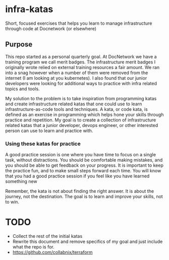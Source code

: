 # infra-katas
Short, focused exercises that helps you learn to manage infrastructure through code at Docnetwork (or elsewhere)

## Purpose

This repo started as a personal quarterly goal.  At DocNetwork we have a training program we call merit badges.  The infrastructure merit badges I originally wrote relied on external training resources a fair amount.  We ran into a snag however when a number of them were removed from the internet (I am looking at you kubernetes).  I also found that our junior developers were looking for additional ways to practice with infra related topics and tools.  

My solution to the problem is to take inspiration from programming katas and create infrastructure related katas that one could use to learn infrastructure-as-code tools and techniques. A kata, or code kata, is defined as an exercise in programming which helps hone your skills through practice and repetition. My goal is to create a collection of infrastructure related katas that a junior developer, devops engineer, or other interested person can use to learn and practice with.
 
### Using these katas for practice

A good practice session is one where you have time to focus on a single task, without distractions. You should be comfortable making mistakes, and you should be able to get feedback on your progress. It is important to keep the practice fun, and to make small steps forward each time. You will know that you had a good practice session if you feel like you have learned something new

Remember, the kata is not about finding the right answer. It is about the journey, not the destination. The goal is to learn and improve your skills, not to win.


# TODO
- Collect the rest of the initial katas
- Rewrite this document and remove specifics of my goal and just include what the repo is for.
- https://github.com/collabnix/terraform
